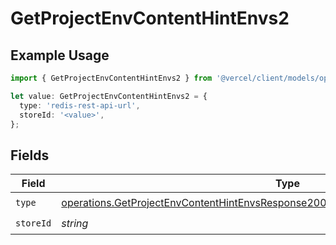 # GetProjectEnvContentHintEnvs2

## Example Usage

```typescript
import { GetProjectEnvContentHintEnvs2 } from '@vercel/client/models/operations';

let value: GetProjectEnvContentHintEnvs2 = {
  type: 'redis-rest-api-url',
  storeId: '<value>',
};
```

## Fields

| Field     | Type                                                                                                                                                                                       | Required           | Description |
| --------- | ------------------------------------------------------------------------------------------------------------------------------------------------------------------------------------------ | ------------------ | ----------- |
| `type`    | [operations.GetProjectEnvContentHintEnvsResponse200ApplicationJSONResponseBody22Type](../../models/operations/getprojectenvcontenthintenvsresponse200applicationjsonresponsebody22type.md) | :heavy_check_mark: | N/A         |
| `storeId` | _string_                                                                                                                                                                                   | :heavy_check_mark: | N/A         |
